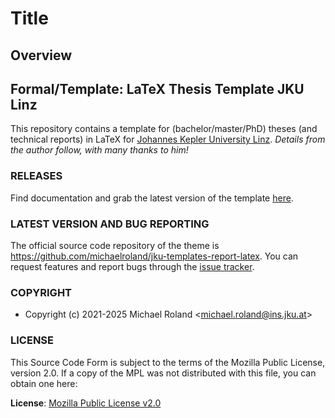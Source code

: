 # Title

## Overview

## Formal/Template: LaTeX Thesis Template JKU Linz

This repository contains a template for (bachelor/master/PhD) theses (and technical reports) in LaTeX for [Johannes Kepler University Linz](https://www.jku.at/). _Details from the author follow, with many thanks to him!_


### RELEASES

Find documentation and grab the latest version of the template [here](https://github.com/michaelroland/jku-templates-report-latex/releases/latest).


### LATEST VERSION AND BUG REPORTING

The official source code repository of the theme is <https://github.com/michaelroland/jku-templates-report-latex>.
You can request features and report bugs through the [issue tracker](https://github.com/michaelroland/jku-templates-report-latex/issues).


### COPYRIGHT

- Copyright (c) 2021-2025 Michael Roland <<michael.roland@ins.jku.at>>


### LICENSE

This Source Code Form is subject to the terms of the Mozilla Public License, version 2.0.
If a copy of the MPL was not distributed with this file, you can obtain one here:

**License**: [Mozilla Public License v2.0](https://mozilla.org/MPL/2.0/)
